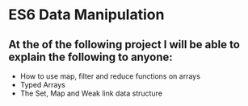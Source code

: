 # ES6 Data Manipulation
## At the of the following project I will be able to explain the following to anyone:
- How to use map, filter and reduce functions on arrays
- Typed Arrays
- The Set, Map and Weak link data structure